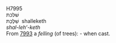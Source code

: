 <body>
  <p>H7995<br>  שׁלּכת  <br> שַׁלֶּכֶת  ‎  shalleketh  <br><i>shal-leh‘-keth </i><br>From <a href="h7993.htm">7993</a>  a <i>felling</i> (of trees): - when cast.<br></p>
 </body>